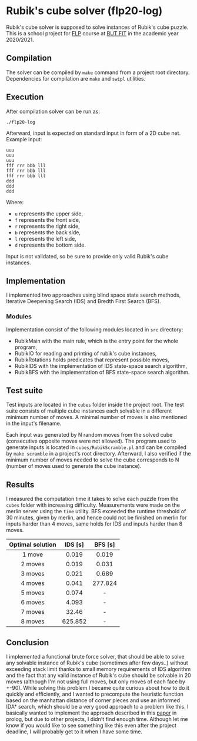 # Rubik's cube solver (flp20-log)
Rubik's cube solver is supposed to solve instances of Rubik's cube puzzle.
This is a school project for [FLP](https://www.fit.vut.cz/study/course/13926/.en)
course at [BUT FIT](https://www.fit.vut.cz/.en) in the academic year 2020/2021.

## Compilation
The solver can be compiled by `make` command from a project root directory. Dependencies for compilation are `make` and `swipl` utilities.

## Execution
After compilation solver can be run as:

    ./flp20-log
Afterward, input is expected on standard input in form of a 2D cube net. Example input:

    uuu
    uuu
    uuu
    fff rrr bbb lll
    fff rrr bbb lll
    fff rrr bbb lll
    ddd
    ddd
    ddd
Where:
-   `u` represents the upper side,
-   `f` represents the front side,
-   `r` represents the right side,
-   `b` represents the back side,
-   `l` represents the left side,
-   `d` represents the bottom side.

Input is not validated, so be sure to provide only valid Rubik's cube instances.

## Implementation
I implemented two approaches using blind space state search methods, Iterative Deepening Search (IDS) and Bredth First Search (BFS).

### Modules
Implementation consist of the following modules located in `src` directory:
-   RubikMain with the main rule, which is the entry point for the whole program,
-   RubikIO for reading and printing of rubik's cube instances,
-   RubikRotations holds predicates that represent possible moves,
-   RubikIDS with the implementation of IDS state-space search algorithm,
-   RubikBFS with the implementation of BFS state-space search algorithm.

## Test suite
Test inputs are located in the `cubes` folder inside the project root. The test suite consists of multiple cube instances each solvable in a different minimum number of moves. A minimal number of moves is also mentioned in the input's filename.

Each input was generated by N random moves from the solved cube (consecutive opposite moves were not allowed). The program used to generate inputs is located in `cubes/RubikScramble.pl` and can be compiled by `make scramble` in a project's root directory. Afterward, I also verified if the minimum number of moves needed to solve the cube corresponds to N (number of moves used to generate the cube instance).

## Results
I measured the computation time it takes to solve each puzzle from the `cubes` folder with increasing difficulty. Measurements were made on the merlin server using the `time` utility. BFS exceeded the runtime threshold of 30 minutes, given by merlin, and hence could not be finished on merlin for inputs harder than 4 moves, same holds for IDS and inputs harder than 8 moves.

| Optimal solution | IDS [s] | BFS [s] |
|:----------------:|:-------:|:-------:|
|       1 move     |  0.019  |  0.019  |
|      2 moves     |  0.019  |  0.031  |
|      3 moves     |  0.021  |  0.689  |
|      4 moves     |  0.041  | 277.824 |
|      5 moves     |  0.074  |    -    |
|      6 moves     |  4.093  |    -    |
|      7 moves     |  32.46  |    -    |
|      8 moves     | 625.852 |    -    |

## Conclusion
I implemented a functional brute force solver, that should be able to solve any solvable instance of Rubik's cube (sometimes after few days..) without exceeding stack limit thanks to small memory requirements of IDS algorithm and the fact that any valid instance of Rubik's cube should be solvable in 20 moves (although I'm not using full moves, but only moves of each face by +-90). While solving this problem I became quite curious about how to do it quickly and efficiently, and I wanted to precompute the heuristic function based on the manhattan distance of corner pieces and use an informed IDA* search, which should be a very good approach to a problem like this. I basically wanted to implement the approach described in this [paper](https://www.cs.princeton.edu/courses/archive/fall06/cos402/papers/korfrubik.pdf) in prolog, but due to other projects, I didn't find enough time. Although let me know if you would like to see something like this even after the project deadline, I will probably get to it when I have some time.
